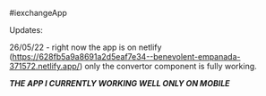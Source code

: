 #iexchangeApp

Updates:

26/05/22 - right now the app is on netlify (https://628fb5a9a8691a2d5eaf7e34--benevolent-empanada-371572.netlify.app/)
           only the convertor component is fully working.

*****THE APP I CURRENTLY WORKING WELL ONLY ON MOBILE***** 
